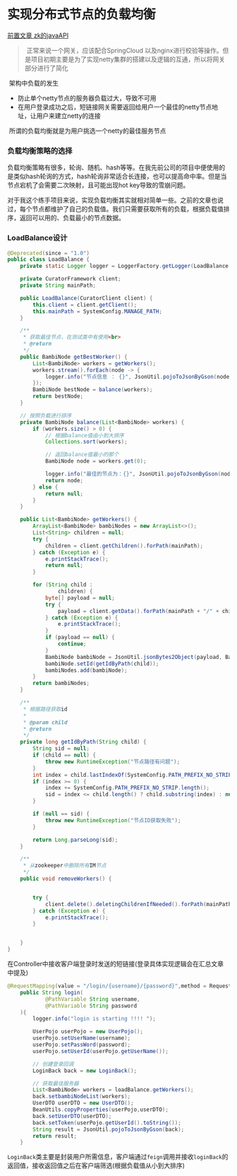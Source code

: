 # 实现分布式节点的负载均衡

[前置文章 zk的javaAPI](http://8.142.7.247:8954/archives/zookeeperjavaapi)

> ​		正常来说一个网关，应该配合SpringCloud 以及nginx进行校验等操作。但是项目初期主要是为了实现netty集群的搭建以及逻辑的互通，所以将网关部分进行了简化

​		架构中负载的发生

- 防止单个netty节点的服务器负载过大，导致不可用
- 在用户登录成功之后，短链接网关需要返回给用户一个最佳的netty节点地址，让用户来建立netty的连接

​		所谓的负载均衡就是为用户挑选一个netty的最佳服务节点



### 负载均衡策略的选择

​		负载均衡策略有很多，轮询、随机、hash等等。在我先前公司的项目中便使用的是类似hash轮询的方式，hash轮询非常适合长连接，也可以提高命中率。但是当节点宕机了会需要二次映射，且可能出现hot key导致的雪崩问题。

​		对于我这个练手项目来说，实现负载均衡其实就相对简单一些。之前的文章也说过，每个节点都维护了自己的负载值。我们只需要获取所有的负载，根据负载值排序，返回可以用的、负载最小的节点数据。

### LoadBalance设计

```java
@Deprecated(since = "1.0")
public class LoadBalance {
    private static Logger logger = LoggerFactory.getLogger(LoadBalance.class);

    private CuratorFramework client;
    private String mainPath;

    public LoadBalance(CuratorClient client) {
        this.client = client.getClient();
        this.mainPath = SystemConfig.MANAGE_PATH;
    }

    /**
     * 获取最佳节点，在测试类中有使用<br>
     * @return
     */
    public BambiNode getBestWorker() {
        List<BambiNode> workers = getWorkers();
        workers.stream().forEach(node -> {
            logger.info("节点信息 ： {}", JsonUtil.pojoToJsonByGson(node));
        });
        BambiNode bestNode = balance(workers);
        return bestNode;
    }

    // 按照负载进行排序
    private BambiNode balance(List<BambiNode> workers) {
        if (workers.size() > 0) {
            // 根据balance值由小到大排序
            Collections.sort(workers);

            // 返回balance值最小的那个
            BambiNode node = workers.get(0);

            logger.info("最佳的节点为：{}", JsonUtil.pojoToJsonByGson(node));
            return node;
        } else {
            return null;
        }
    }

    public List<BambiNode> getWorkers() {
        ArrayList<BambiNode> bambiNodes = new ArrayList<>();
        List<String> children = null;
        try {
            children = client.getChildren().forPath(mainPath);
        } catch (Exception e) {
            e.printStackTrace();
            return null;
        }

        for (String child :
                children) {
            byte[] payload = null;
            try {
                payload = client.getData().forPath(mainPath + "/" + child);
            } catch (Exception e) {
                e.printStackTrace();
            }
            if (payload == null) {
                continue;
            }
            BambiNode bambiNode = JsonUtil.jsonBytes2Object(payload, BambiNode.class);
            bambiNode.setId(getIdByPath(child));
            bambiNodes.add(bambiNode);
        }
        return bambiNodes;
    }

    /**
     * 根据路径获取id
     *
     * @param child
     * @return
     */
    private long getIdByPath(String child) {
        String sid = null;
        if (child == null) {
            throw new RuntimeException("节点路径有问题");
        }
        int index = child.lastIndexOf(SystemConfig.PATH_PREFIX_NO_STRIP);
        if (index >= 0) {
            index += SystemConfig.PATH_PREFIX_NO_STRIP.length();
            sid = index <= child.length() ? child.substring(index) : null;
        }

        if (null == sid) {
            throw new RuntimeException("节点ID获取失败");
        }

        return Long.parseLong(sid);
    }

    /**
     * 从zookeeper中删除所有IM节点
     */
    public void removeWorkers() {


        try {
            client.delete().deletingChildrenIfNeeded().forPath(mainPath);
        } catch (Exception e) {
            e.printStackTrace();
        }


    }
}
```

​	在Controller中接收客户端登录时发送的短链接(登录具体实现逻辑会在汇总文章中提及)

```java
@RequestMapping(value = "/login/{username}/{password}",method = RequestMethod.GET)
    public String login(
            @PathVariable String username,
            @PathVariable String password
    ){
        logger.info("login is starting !!!! ");

        UserPojo userPojo = new UserPojo();
        userPojo.setUserName(username);
        userPojo.setPassWord(password);
        userPojo.setUserId(userPojo.getUserName());

        // 创建登录回调
        LoginBack back = new LoginBack();

        // 获取最佳服务器
        List<BambiNode> workers = loadBalance.getWorkers();
        back.setbambiNodeList(workers);
        UserDTO userDTO = new UserDTO();
        BeanUtils.copyProperties(userPojo,userDTO);
        back.setUserDTO(userDTO);
        back.setToken(userPojo.getUserId().toString());
        String result = JsonUtil.pojoToJsonByGson(back);
        return result;
    }
```

​		`LoginBack`类主要是封装用户所需信息，客户端通过`feign`调用并接收`loginBack`的返回值，接收返回值之后在客户端筛选(根据负载值从小到大排序)

​		